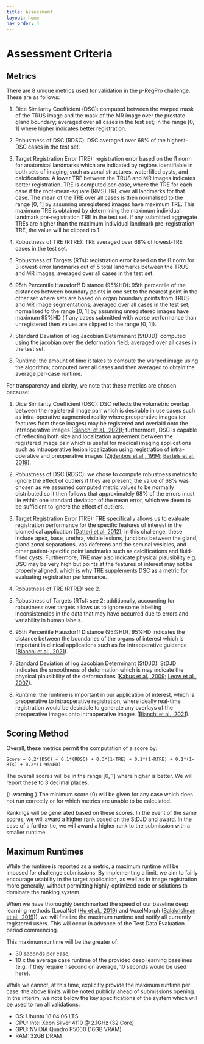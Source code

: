 ```yaml
---
title: Assessment
layout: home
nav_order: 4
---
```


# Assessment Criteria

## Metrics

There are 8 unique metrics used for validation in the &micro;-RegPro challenge. These are as follows:

1. Dice Similarity Coefficient (DSC): computed between the warped mask of the TRUS image and the mask of the MR image over the prostate gland boundary; averaged over all cases in the test set; in the range [0, 1] where higher indicates better registration.

2. Robustness of DSC (RDSC): DSC averaged over 68% of the highest-DSC cases in the test set.

3. Target Registration Error (TRE): registration error based on the l1 norm for anatomical landmarks which are indicated by regions identifiable in both sets of imaging, such as zonal structures, waterfilled cysts, and calcifications. A lower TRE between the TRUS and MR images indicates better registration. TRE is computed per-case, where the TRE for each case if the root-mean-square (RMS) TRE over all landmarks for that case. The mean of the TRE over all cases is then normalised to the range [0, 1] by assuming unregistered images have maximum TRE. This maximum TRE is obtained by determining the maximum individual landmark pre-registration TRE in the test set. If any submitted aggregate TREs are higher than the maximum individual landmark pre-registration TRE, the value will be clipped to 1.

4. Robustness of TRE (RTRE): TRE averaged over 68% of lowest-TRE cases in the test set.

5. Robustness of Targets (RTs): registration error based on the l1 norm for 3 lowest-error landmarks out of 5 total landmarks between the TRUS and MR images; averaged over all cases in the test set.

6. 95th Percentile Hausdorff Distance (95%HD): 95th percentile of the distances between boundary points in one set to the nearest point in the other set where sets are based on organ boundary points from TRUS and MR image segmentations; averaged over all cases in the test set; normalised to the range [0, 1] by assuming unregistered images have maximum 95%HD (if any cases submitted with worse performance than unregistered then values are clipped to the range [0, 1]).

7. Standard Deviation of log Jacobian Determinant (StDJD): computed using the jacobian over the deformation field; averaged over all cases in the test set.

8. Runtime: the amount of time it takes to compute the warped image using the algorithm; computed over all cases and then averaged to obtain the average per-case runtime.

For transparency and clarity, we note that these metrics are chosen because:

1. Dice Similarity Coefficient (DSC): DSC reflects the volumetric overlap between the registered image pair which is desirable in use cases such as intra-operative augmented reality where preoperative images (or features from these images) may be registered and overlaid onto the intraoperative images ([Bianchi et al., 2021](https://doi.org/10.1016/j.eururo.2021.06.020)); furthermore, DSC is capable of reflecting both size and localization agreement between the registered image pair which is useful for medical imaging applications such as intraoperative lesion localization using registration of intra-operative and preoperative images ([Zijdenbos et al., 1994](https://doi.org/10.1109/42.363096); [Bertels et al. 2019](https://doi.org/10.1007/978-3-030-32245-8_11)).

2. Robustness of DSC (RDSC): we chose to compute robustness metrics to ignore the effect of outliers if they are present; the value of 68% was chosen as we assumed computed metric values to be normally distributed so it then follows that approximately 68% of the errors must lie within one standard deviation of the mean error, which we deem to be sufficient to ignore the effect of outliers.

3. Target Registration Error (TRE): TRE specifically allows us to evaluate registration performance for the specific features of interest in the biomedical application ([Datteri et al. 2012](https://doi.org/10.1007/978-3-642-33454-2_18)); in this challenge, these include apex, base, urethra, visible lesions, junctions between the gland, gland zonal separations, vas deferens and the seminal vesicles, and other patient-specific point landmarks such as calcifications and fluid-filled cysts. Furthermore, TRE may also indicate physical plausibility e.g. DSC may be very high but points at the features of interest may not be properly aligned, which is why TRE supplements DSC as a metric for evaluating registration performance.

4. Robustness of TRE (RTRE): see 2.

5. Robustness of Targets (RTs): see 2; additionally, accounting for robustness over targets allows us to ignore some labelling inconsistencies in the data that may have occurred due to errors and variability in human labels.

6. 95th Percentile Hausdorff Distance (95%HD): 95%HD indicates the distance between the boundaries of the organs of interest which is important in clinical applications such as for intraoperative guidance ([Bianchi et al., 2021](https://doi.org/10.1016/j.eururo.2021.06.020)).

7. Standard Deviation of log Jacobian Determinant (StDJD): StDJD indicates the smoothness of deformation which is may indicate the physical plausibility of the deformations ([Kabus et al., 2009](https://doi.org/10.1007/978-3-642-04268-3_92); [Leow et al., 2007](https://doi.org/10.1109/TMI.2007.892646)).

8. Runtime: the runtime is important in our application of interest, which is preoperative to intraoperative registration, where ideally real-time registration would be desirable to generate any overlays of the preoperative images onto intraoperative images ([Bianchi et al., 2021](https://doi.org/10.1016/j.eururo.2021.06.020)).

## Scoring Method

Overall, these metrics permit the computation of a score by:

`Score = 0.2*(DSC) + 0.1*(RDSC) + 0.3*(1-TRE) + 0.1*(1-RTRE) + 0.1*(1-RTs) + 0.2*(1-95%HD)`

The overall scores will be in the range [0, 1] where higher is better. We will report these to 3 decimal places.

{: .warning }
The minimum score (0) will be given for any case which does not run correctly or for which metrics are unable to be calculated.

Rankings will be generated based on these scores. In the event of the same scores, we will award a higher rank based on the StDJD and award. In the case of a further tie, we will award a higher rank to the submission with a smaller runtime.

## Maximum Runtimes

While the runtime is reported as a metric, a maximum runtime will be imposed for challenge submissions. By implementing a limit, we aim to fairly encourage usability in the target application, as well as in image registration more generally, without permitting highly-optimized code or solutions to dominate the ranking system.

When we have thoroughly benchmarked the speed of our baseline deep learning methods (LocalNet ([Hu et al., 2019](https://doi.org/10.1016/j.media.2018.07.002)) and VoxelMorph ([Balakrishnan et al., 2019](https://doi.org/10.1109/tmi.2019.2897538))), we will finalize the maximum runtime and notify all currently registered users. This will occur in advance of the Test Data Evaluation period commencing. 

This maximum runtime will be the greater of:
- 30 seconds per case,
- 10 x the average case runtime of the provided deep learning baselines (e.g. if they require 1 second on average, 10 seconds would be used here).

While we cannot, at this time, explicitly provide the maximum runtime per case, the above limits will be noted publicly ahead of submissions opening. In the interim, we note below the key specifications of the system which will be used to run all validations:

- OS: Ubuntu 18.04.06 LTS
- CPU: Intel Xeon Silver 4110 @ 2.1GHz (32 Core)
- GPU: NVIDIA Quadro P5000 (16GB VRAM)
- RAM: 32GB DRAM 

